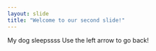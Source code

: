 ```yaml
---
layout: slide
title: "Welcome to our second slide!"
---
```

My dog sleepssss
Use the left arrow to go back!
